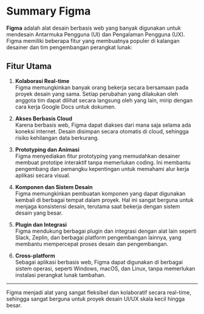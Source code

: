 # Summary Figma

**Figma** adalah alat desain berbasis web yang banyak digunakan untuk mendesain Antarmuka Pengguna (UI) dan Pengalaman Pengguna (UX). Figma memiliki beberapa fitur yang membuatnya populer di kalangan desainer dan tim pengembangan perangkat lunak:

## Fitur Utama

1. **Kolaborasi Real-time**  
   Figma memungkinkan banyak orang bekerja secara bersamaan pada proyek desain yang sama. Setiap perubahan yang dilakukan oleh anggota tim dapat dilihat secara langsung oleh yang lain, mirip dengan cara kerja Google Docs untuk dokumen.

2. **Akses Berbasis Cloud**  
   Karena berbasis web, Figma dapat diakses dari mana saja selama ada koneksi internet. Desain disimpan secara otomatis di cloud, sehingga risiko kehilangan data berkurang.

3. **Prototyping dan Animasi**  
   Figma menyediakan fitur prototyping yang memudahkan desainer membuat prototipe interaktif tanpa memerlukan coding. Ini membantu pengembang dan pemangku kepentingan untuk memahami alur kerja aplikasi secara visual.

4. **Komponen dan Sistem Desain**  
   Figma memungkinkan pembuatan komponen yang dapat digunakan kembali di berbagai tempat dalam proyek. Hal ini sangat berguna untuk menjaga konsistensi desain, terutama saat bekerja dengan sistem desain yang besar.

5. **Plugin dan Integrasi**  
   Figma mendukung berbagai plugin dan integrasi dengan alat lain seperti Slack, Zeplin, dan berbagai platform pengembangan lainnya, yang membantu mempercepat proses desain dan pengembangan.

6. **Cross-platform**  
   Sebagai aplikasi berbasis web, Figma dapat digunakan di berbagai sistem operasi, seperti Windows, macOS, dan Linux, tanpa memerlukan instalasi perangkat lunak tambahan.

---

Figma menjadi alat yang sangat fleksibel dan kolaboratif secara real-time, sehingga sangat berguna untuk proyek desain UI/UX skala kecil hingga besar.
